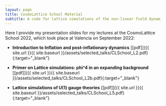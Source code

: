 ```yaml
---
layout: page
title: CosmoLattice School Material
subtitle: A code for lattice simulations of the non-linear field dynamics of the early universe
---
```


Here I provide my presentation slides for my lectures at the CosmoLattice School 2022, which took place at 
Valencia on September 2022:

- **Introduction to Inflation and post-inflationary dynamics**
[[pdf]]({{ site.url }}{{ site.baseurl }}/assets/selected_talks/CLSchool_L2.pdf){:target="_blank"}  

- **Primer on Lattice simulations: phi^4 in an expanding background**
[[pdf]]({{ site.url }}{{ site.baseurl }}/assets/selected_talks/CLSchool_L2b.pdf){:target="_blank"}  

- **Lattice simulations of U(1) gauge theories**
[[pdf]]({{ site.url }}{{ site.baseurl }}/assets/selected_talks/CLSchool_L5.pdf){:target="_blank"}  
